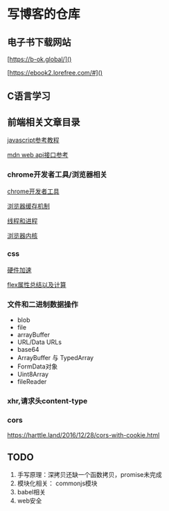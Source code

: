 # 写博客的仓库
## 电子书下载网站
[https://b-ok.global/]()

[https://ebook2.lorefree.com/#]()

## C语言学习


## 前端相关文章目录
[javascript参考教程](https://javascript.ruanyifeng.com/)

[mdn web api接口参考](https://developer.mozilla.org/zh-CN/docs/Web/API)

### chrome开发者工具/浏览器相关
[chrome开发者工具](https://github.com/jiulanrensan/blog/blob/master/browser/chrome_developer_dev-tool/index.md)

[浏览器缓存机制](https://github.com/jiulanrensan/blog/blob/master/browser/%E6%B5%8F%E8%A7%88%E5%99%A8%E7%BC%93%E5%AD%98.md)

[线程和进程](https://github.com/jiulanrensan/blog/blob/master/browser/%E7%BA%BF%E7%A8%8B%E5%92%8C%E8%BF%9B%E7%A8%8B.md)

[浏览器内核](https://github.com/jiulanrensan/blog/blob/master/browser/%E6%B5%8F%E8%A7%88%E5%99%A8%E5%86%85%E6%A0%B8.md)

### css
[硬件加速](https://github.com/jiulanrensan/blog/blob/master/css/css_gpu/css3%E7%A1%AC%E4%BB%B6%E5%8A%A0%E9%80%9F.md)

[flex属性总结以及计算](https://github.com/jiulanrensan/blog/blob/master/css/flex/flex.md)

### 文件和二进制数据操作
* blob
* file
* arrayBuffer
* URL/Data URLs
* base64
* ArrayBuffer 与 TypedArray
* FormData对象
* Uint8Array
* fileReader

### xhr,请求头content-type

### cors
https://harttle.land/2016/12/28/cors-with-cookie.html


## TODO
1. 手写原理：深拷贝还缺一个函数拷贝，promise未完成
2. 模块化相关： commonjs模块
3. babel相关
4. web安全